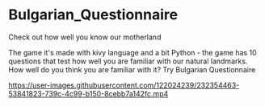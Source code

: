 # Bulgarian_Questionnaire
Check out how well you know our motherland

The game it's made with kivy language and a bit Python - the game has 10 questions that test how well you are familiar with our natural landmarks.
How well do you think you are familiar with it? Try Bulgarian Questionnaire

https://user-images.githubusercontent.com/122024239/232354463-53841823-739c-4c99-b150-8cebb7a142fc.mp4

